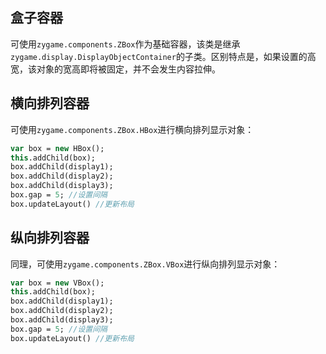 ## 盒子容器

可使用`zygame.components.ZBox`作为基础容器，该类是继承`zygame.display.DisplayObjectContainer`的子类。区别特点是，如果设置的高宽，该对象的宽高即将被固定，并不会发生内容拉伸。

## 横向排列容器

可使用`zygame.components.ZBox.HBox`进行横向排列显示对象：

```haxe
var box = new HBox();
this.addChild(box);
box.addChild(display1);
box.addChild(display2);
box.addChild(display3);
box.gap = 5; //设置间隔
box.updateLayout() //更新布局
```

## 纵向排列容器

同理，可使用`zygame.components.ZBox.VBox`进行纵向排列显示对象：

```haxe
var box = new VBox();
this.addChild(box);
box.addChild(display1);
box.addChild(display2);
box.addChild(display3);
box.gap = 5; //设置间隔
box.updateLayout() //更新布局
```


